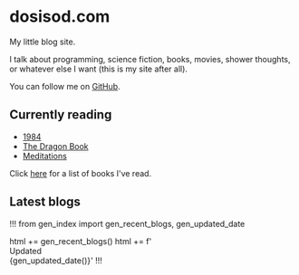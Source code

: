 # dosisod.com

My little blog site.

I talk about programming, science fiction, books, movies, shower
thoughts, or whatever else I want (this is my site after all).

You can follow me on [GitHub](https://github.com/dosisod).

## Currently reading

* [1984](https://www.amazon.com/dp/0451524934)
* [The Dragon Book](https://suif.stanford.edu/dragonbook/)
* [Meditations](http://classics.mit.edu/Antoninus/meditations.html)

Click [here](/blog/finished-books.html) for a list of books I've read.

## Latest blogs

!!!
from gen_index import gen_recent_blogs, gen_updated_date

html += gen_recent_blogs()
html += f'<br><span class="gray">Updated {gen_updated_date()}</span>'
!!!

<style>.gray { white-space: pre-wrap; }</style>
